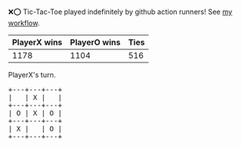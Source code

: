 :x::o: Tic-Tac-Toe played indefinitely by github action runners! See [my workflow](.github/workflows/play.yaml).

|PlayerX wins|PlayerO wins|Ties|
|-|-|-|
|1178|1104|516|

PlayerX's turn.

<pre>
+---+---+---+
|   | X |   |
+---+---+---+
| O | X | O |
+---+---+---+
| X |   | O |
+---+---+---+
</pre>